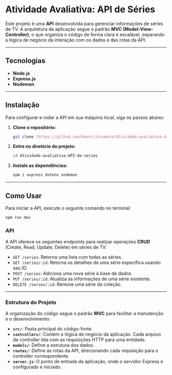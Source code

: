 # Atividade Avaliativa: API de Séries

Este projeto é uma **API** desenvolvida para gerenciar informações de séries de TV. A arquitetura da aplicação segue o padrão **MVC (Model-View-Controller)**, o que organiza o código de forma clara e escalável, separando a lógica de negócio da interação com os dados e das rotas da API.

---

## Tecnologias

* **Node.js**
* **Express.js**
* **Nodemon**

---

## Instalação

Para configurar e rodar a API em sua máquina local, siga os passos abaixo:

1.  **Clone o repositório:**
    ```bash
    git clone [https://github.com/beatriztsumoto/Atividade-avaliativa-API-de-series.git](https://github.com/beatriztsumoto/Atividade-avaliativa-API-de-series.git)
    ```

2.  **Entre no diretório do projeto:**
    ```bash
    cd Atividade-avaliativa-API-de-series
    ```

3.  **Instale as dependências:**
    ```bash
    npm i express dotenv nodemon
    ```

---

## Como Usar

Para iniciar a API, execute o seguinte comando no terminal:

```bash
npm run dev
```

### API

A API oferece os seguintes endpoints para realizar operações **CRUD** (Create, Read, Update, Delete) em séries de TV:

* `GET /series`: Retorna uma lista com todas as séries.
* `GET /series/:id`: Retorna os detalhes de uma série específica usando seu ID.
* `POST /series`: Adiciona uma nova série à base de dados.
* `PUT /series/:id`: Atualiza as informações de uma série existente.
* `DELETE /series/:id`: Remove uma série da coleção.

---

### Estrutura do Projeto

A organização do código segue o padrão **MVC** para facilitar a manutenção e o desenvolvimento:

* **`src/`**: Pasta principal do código-fonte.
* **`controllers/`**: Contém a lógica de negócio da aplicação. Cada arquivo de controller lida com as requisições HTTP para uma entidade.
* **`models/`**: Define a estrutura dos dados.
* **`routes/`**: Define as rotas da API, direcionando cada requisição para o controller correspondente.
* **`server.js`**: O ponto de entrada da aplicação, onde o servidor Express é configurado e iniciado.